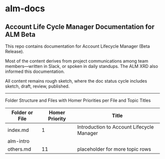 # alm-docs

## Account Life Cycle Manager Documentation for ALM Beta



This repo contains documentation for Account Lifecycle Manager (Beta Release).

Most of the content derives from project communications among team members—written in Slack, or spoken in daily standups. The ALM XRD also informed this documentation.

All content remains rough sketch, where the doc status cycle includes sketch,
draft, review, published.

____________

Folder Structure and Files with Homer Priorities per File and Topic Titles

| Folder or File | Homer Priority | Title                                     |
|----------------|----------------|-------------------------------------------|
| index.md       | 1              | Introduction to Account Lifecycle Manager |
| alm-intro      |                |                                           |
| others.md      | 11             | placeholder for more topic rows           |